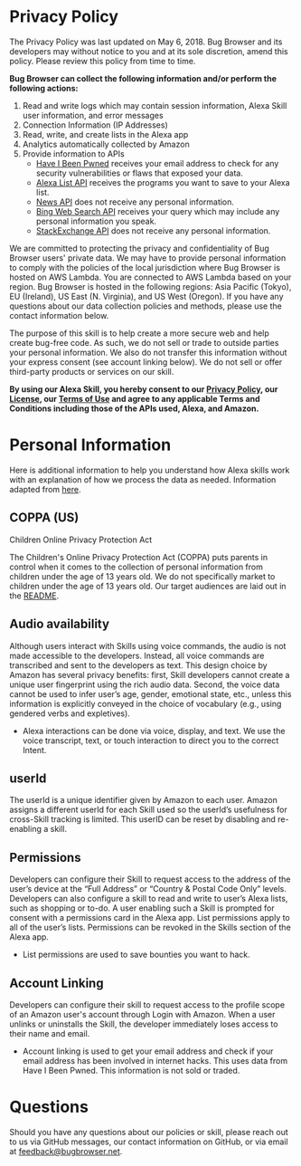 # Privacy Policy
The Privacy Policy was last updated on May 6, 2018. Bug Browser and its developers may without notice to you and at its sole discretion, amend this policy. Please review this policy from time to time. 

**Bug Browser can collect the following information and/or perform the following actions:**

1. Read and write logs which may contain session information, Alexa Skill user information, and error messages
2. Connection Information (IP Addresses)
3. Read, write, and create lists in the Alexa app
4. Analytics automatically collected by Amazon
5. Provide information to APIs
    * [Have I Been Pwned](https://haveibeenpwned.com/API/v2) receives your email address to check for any security vulnerabilities or flaws that exposed your data.
    * [Alexa List API](https://developer.amazon.com/alexa-skills-kit/shopping-and-to-do-lists) receives the programs you want to save to your Alexa list.
    * [News API](https://newsapi.org/docs) does not receive any personal information.
    * [Bing Web Search API](https://azure.microsoft.com/en-us/services/cognitive-services/bing-web-search-api/) receives your query which may include any personal information you speak.
    * [StackExchange API](https://api.stackexchange.com/docs) does not receive any personal information.

We are committed to protecting the privacy and confidentiality of Bug Browser users' private data. We may have to provide personal information to comply with the policies of the local jurisdiction where Bug Browser is hosted on AWS Lambda. You are connected to AWS Lambda based on your region. Bug Browser is hosted in the following regions: Asia Pacific (Tokyo), EU (Ireland), US East (N. Virginia), and US West (Oregon). If you have any questions about our data collection policies and methods, please use the contact information below.

The purpose of this skill is to help create a more secure web and help create bug-free code. As such, we do not sell or trade to outside parties your personal information. We also do not transfer this information without your express consent (see account linking below). We do not sell or offer third-party products or services on our skill.

**By using our Alexa Skill, you hereby consent to our [Privacy Policy](PRIVACYPOLICY.md), our [License](LICENSE.md), our [Terms of Use](TERMSOFUSE.md) and agree to any applicable Terms and Conditions including those of the APIs used, Alexa, and Amazon.**

# Personal Information
Here is additional information to help you understand how Alexa skills work with an explanation of how we process the data as needed. Information adapted from [here](https://petsymposium.org/2017/papers/hotpets/amazon-alexa-skills-ecosystem-privacy.pdf).

## COPPA (US)
Children Online Privacy Protection Act

The Children's Online Privacy Protection Act (COPPA) puts parents in control when it comes to the collection of personal information from children under the age of 13 years old. We do not specifically market to children under the age of 13 years old. Our target audiences are laid out in the [README](README.md).

## Audio availability

Although users interact with Skills using voice commands, the audio is not made accessible to the developers. Instead, all voice commands are transcribed and sent to the developers as text. This design choice by Amazon has several privacy benefits: first, Skill developers cannot create a unique user fingerprint using the rich audio data. Second, the voice data cannot be used to infer user’s age, gender, emotional state, etc., unless this information is explicitly conveyed in the choice of vocabulary (e.g., using gendered verbs and expletives).

  * Alexa interactions can be done via voice, display, and text. We use the voice transcript, text, or touch interaction to direct you to the correct Intent.

## userId

The userId is a unique identifier given by Amazon to each user. Amazon assigns a different userId for each Skill used so the userId’s usefulness for cross-Skill tracking is limited. This userID can be reset by disabling and re-enabling a skill.

## Permissions

Developers can configure their Skill to request access to the address of the user’s device at the “Full Address” or “Country & Postal Code Only” levels. Developers can also configure a skill to read and write to user’s Alexa lists, such as shopping or to-do. A user enabling such a Skill is prompted for consent with a permissions card in the Alexa app. List permissions apply to all of the user’s lists. Permissions can be revoked in the Skills section of the Alexa app.

  * List permissions are used to save bounties you want to hack.

## Account Linking

Developers can configure their skill to request access to the profile scope of an Amazon user's account through Login with Amazon. When a user unlinks or uninstalls the Skill, the developer immediately loses access to their name and email.

   * Account linking is used to get your email address and check if your email address has been involved in internet hacks. This uses data from Have I Been Pwned. This information is not sold or traded.
   
# Questions

Should you have any questions about our policies or skill, please reach out to us via GitHub messages, our contact information on GitHub, or via email at feedback@bugbrowser.net.
